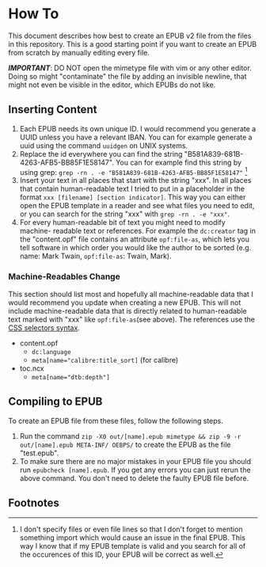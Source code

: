 # How To

This document describes how best to create an EPUB v2 file from the files in this
repository. This is a good starting point if you want to create an EPUB from
scratch by manually editing every file.

***IMPORTANT***: DO NOT open the mimetype file with vim or any other editor. Doing so might
"contaminate" the file by adding an invisible newline, that might not even be
visible in the editor, which EPUBs do not like.

## Inserting Content

1. Each EPUB needs its own unique ID. I would recommend you generate a UUID
    unless you have a relevant IBAN. You can for example generate a uuid using
    the command `uuidgen` on UNIX systems.
2. Replace the id everywhere you can find the string
    "B581A839-681B-4263-AFB5-BB85F1E58147". You can for example find this string
    by using grep: `grep -rn . -e "B581A839-681B-4263-AFB5-BB85F1E58147"` [^1]
3. Insert your text in all places that start with the string "xxx". In all
    places that contain human-readable text I tried to put in a placeholder in
    the format `xxx [filename] [section indicator]`. This way you can either
    open the EPUB template in a reader and see what files you need to edit, or
    you can search for the string "xxx" with `grep -rn . -e "xxx"`.
4. For every human-readable bit of text you might need to modify machine-
    readable text or references. For example the `dc:creator` tag in the
    "content.opf" file contains an attribute `opf:file-as`, which lets you tell
    software in which order you would like the author to be sorted (e.g. name:
    Mark Twain, `opf:file-as`: Twain, Mark).

### Machine-Readables Change

This section should list most and hopefully all machine-readable data that I
would recommend you update when creating a new EPUB. This will not include
machine-readable data that is directly related to human-readable text marked
with "xxx" like `opf:file-as`(see above). The references use the
[CSS selectors syntax](https://developer.mozilla.org/en-US/docs/Web/CSS/CSS_selectors/Selectors_and_combinators).

* content.opf
    * `dc:language`
    * `meta[name="calibre:title_sort]` (for calibre)
* toc.ncx
    * `meta[name="dtb:depth"]`

## Compiling to EPUB

To create an EPUB file from these files, follow the following steps.

1. Run the command
    `zip -X0 out/[name].epub mimetype && zip -9 -r out/[name].epub META-INF/ OEBPS/`
    to create the EPUB as the file "test.epub".
2. To make sure there are no major mistakes in your EPUB file you should run
    `epubcheck [name].epub`. If you get any errors you can just rerun the above
    command. You don't need to delete the faulty EPUB file before.

## Footnotes

[^1]: I don't specify files or even file lines so that I don't forget to mention
something import which would cause an issue in the final EPUB. This way I know
that if my EPUB template is valid and you search for all of the occurences of
this ID, your EPUB will be correct as well.

